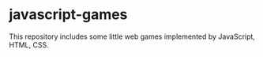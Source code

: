 # javascript-games
This repository includes some little web games implemented by JavaScript, HTML, CSS.
